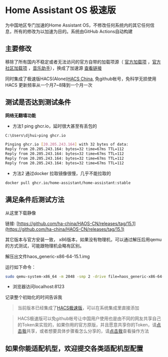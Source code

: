 # Home Assistant OS 极速版
为中国地区专门加速的Home Assistant OS，不修改任何系统内的其它任何信息，所有的修改为以加速为目的。系统由GitHub Actions自动构建
## 主要修改

移除了所有国内不稳定或者无法访问的官方自带的加载项源（ [官方加载项](https://github.com/home-assistant/addons) ，[官方社区加载项](https://github.com/hassio-addons/repository) ，[音乐助手](https://github.com/music-assistant/home-assistant-addon)），换成了加速源 [查看链接](https://gitee.com/desmond_GT/hassio-addons)

同时集成了极速版HACS(Alone)[HACS China](https://github.com/hacs-china), 免github帐号，免科学无损使用HACS
更新频率从一个月7~8降到一个月一次


## 测试是否达到测试条件

**网络无翻墙功能**

- 方法1
ping ghcr.io，延时很大甚至有丢包的
```bash
C:\Users\djhui>ping ghcr.io

Pinging ghcr.io [20.205.243.164] with 32 bytes of data:
Reply from 20.205.243.164: bytes=32 time=67ms TTL=112
Reply from 20.205.243.164: bytes=32 time=67ms TTL=112
Reply from 20.205.243.164: bytes=32 time=67ms TTL=112
Reply from 20.205.243.164: bytes=32 time=67ms TTL=112
```
- 方法2
通过docker 拉取镜像很慢，几乎不能拉取的

```bash
docker pull ghcr.io/home-assistant/home-assistant:stable
```

## 满足条件后测试方法

从这里下载静像

链接: [https://github.com/ha-china/HAOS-CN/releases/tag/15.1](https://github.com/ha-china/HAOS-CN/releases/tag/15.1)

其它版本与官方安装一致，
x86版本，如果没有物理机，可以通过解压后用qemu的方式测试，可能跟物理机会略有区别。

解压出文件haos_generic-x86-64-15.1.img

运行如下命令：

```bash
sudo qemu-system-x86_64 -m 2048 -smp 2 -drive file=haos_generic-x86-64-15.1.img,format=raw -display sdl -bios /usr/share/ovmf/OVMF.fd -netdev user,id=net0,hostfwd=tcp::8123-:8123 -device e1000,netdev=net0
```

- 浏览器访问localhost:8123

记录整个初始化的时间告诉我

> 当前版本已经集成了[HACS极速版](https://github.com/hacs-china)，可以在系统集成里直接添加

 > HACS极速版可以免github帐号让中国用户使用也是由不同的网友共享自己的Token来实现的，如果你用的官方原版，并且愿意共享你的Token，请[点击我](https://tokenhub.hacs.vip/)共享，或者想要具体步骤看怎么分享的，请[点击我](https://mp.weixin.qq.com/s/wjzuSbZm1oSsIbotfzOotA)查看操作方法

## 如果你能适配机型，欢迎提交各类适配机型配置
